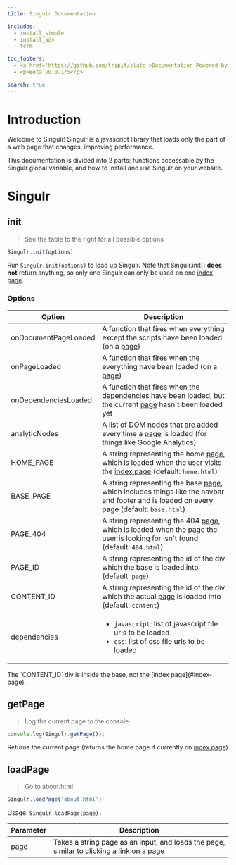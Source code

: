 ```yaml
---
title: Singulr Documentation

includes:
  - install_simple
  - install_adv
  - term

toc_footers:
  - <a href='https://github.com/tripit/slate'>Documentation Powered by Slate</a>
  - <p>Beta v0.0.1r5</p>

search: true
---
```




# Introduction

Welcome to Singulr! Singulr is a javascript library that loads only the part of
a web page that changes, improving performance.

This documentation is divided into 2 parts: functions accessable by the Singulr
global variable, and how to install and use Singulr on your website.



# Singulr

## init

> See the table to the right for all possible options

```javascript
Singulr.init(options)
```

Run `Singulr.init(options)` to load up Singulr. Note that Singulr.init() **does not** return anything, so only one
Singulr can only be used on one [index page](#index-page).

### Options

Option | Description
--------- | ------------
onDocumentPageLoaded | A function that fires when everything except the scripts have been loaded (on a [page](#page))
onPageLoaded | A function that fires when the everything have been loaded (on a [page](#page))
onDependenciesLoaded | A function that fires when the dependencies have been loaded, but the current [page](#page) hasn't been loaded yet
analyticNodes | A list of DOM nodes that are added every time a [page](#page) is loaded (for things like Google Analytics)
HOME_PAGE | A string representing the home [page](#page), which is loaded when the user visits the [index page](#index-page) (default: `home.html`)
BASE_PAGE | A string representing the base [page](#page), which includes things like the navbar and footer and is loaded on every page (default: `base.html`)
PAGE_404 | A string representing the 404 [page](#page), which is loaded when the page the user is looking for isn't found (default: `404.html`)
PAGE_ID | A string representing the id of the div which the base is loaded into (default: `page`)
CONTENT_ID | A string representing the id of the div which the actual [page](#page) is loaded into (default: `content`)
dependencies | <ul><li><code>javascript</code>: list of javascript file urls to be loaded</li><li><code>css</code>: list of css file urls to be loaded</li></ul>

<aside class="warning">
  The `CONTENT_ID` div is inside the base, not the [index page](#index-page).
</aside>


## getPage

> Log the current page to the console

```javascript
console.log(Singulr.getPage());
```

Returns the current page (returns the home page if currently on [index page](#index-page))


## loadPage

> Go to about.html

```javascript
Singulr.loadPage('about.html')
```

Usage: `Singulr.loadPage(page);`

Parameter | Description
----------|------------
page | Takes a string page as an input, and loads the page, similar to clicking a link on a page